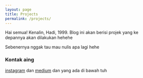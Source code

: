 ```yaml
---
layout: page
title: Projects
permalink: /projects/
---
```


Hai semua! Kenalin, Hadi, 1999. Blog ini akan berisi projek yang ke depannya akan dilakukan hehehe

Sebenernya nggak tau mau nulis apa lagi hehe

### Kontak aing

[instagram](https://instagram.com/idahdam)
dan
[medium](medium.com/@topengfavoritku)
dan yang ada di bawah tuh
